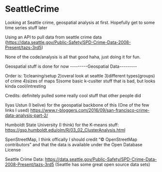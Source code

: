 # SeattleCrime
Looking at Seattle crime, geospatial analysis at first. Hopefully get to some time series stuff later

Using an API to pull data from seattle crime data (https://data.seattle.gov/Public-Safety/SPD-Crime-Data-2008-Present/tazs-3rd5)

None of the code/analysis is all that good haha, just doing it for fun.

Geospatial stuff is done for now
---------Geospatial Data---------

Order is:
  1)cleaning/setup
  2)overal look at seattle 
  3)different types(groups) of crime 
  4)sizes of maps
  5)some basic k-cuslter stuff that is bad, but looks kinda cool/intresting


Credits: definitely pulled some really cool stuff that other people did

Ilyas Ustun (I belive) for the geospatial backbone of this (One of the few links I used)
https://www.r-bloggers.com/2016/09/san-francisco-crime-data-analysis-part-2/

Humboldt State University (I think) for the K-means stuff: https://gsp.humboldt.edu/olm/R/03_02_ClusterAnalysis.html

SpenStreetMap, I think offically I should credit “© OpenStreetMap contributors” and that the data is available under the Open Database License

Seattle Crime Data: https://data.seattle.gov/Public-Safety/SPD-Crime-Data-2008-Present/tazs-3rd5 
(Seattle has some great open source data sets) 

